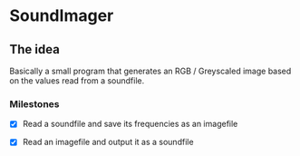 # SoundImager

## The idea
Basically a small program that generates an RGB / Greyscaled image based on the values read from a soundfile.

### Milestones
-[x] Read a soundfile and save its frequencies as an imagefile

-[x] Read an imagefile and output it as a soundfile
